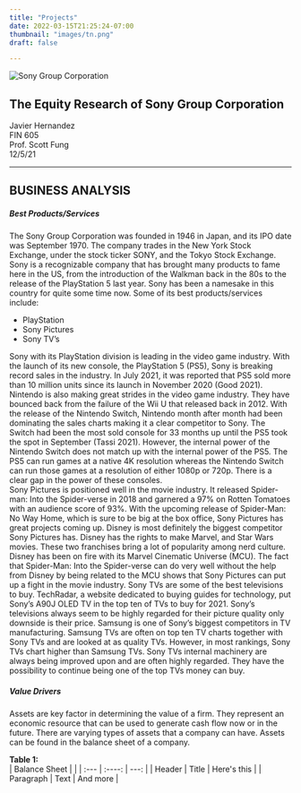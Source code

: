 ```yaml
---
title: "Projects"
date: 2022-03-15T21:25:24-07:00
thumbnail: "images/tn.png"
draft: false

---
```



![Sony Group Corporation](themes/static/images/SonyLogo.jpg) 
## The Equity Research of Sony Group Corporation
Javier Hernandez  
FIN 605  
Prof. Scott Fung  
12/5/21  
- - - - - - - - - - - - - - 
## BUSINESS ANALYSIS
##### Best Products/Services
The Sony Group Corporation was founded in 1946 in Japan, and its IPO date was September 1970. The company trades in the New York Stock Exchange, under the stock ticker SONY, and the Tokyo Stock Exchange. Sony is a recognizable company that has brought many products to fame here in the US, from the introduction of the Walkman back in the 80s to the release of the PlayStation 5 last year. Sony has been a namesake in this country for quite some time now. Some of its best products/services include:
+ PlayStation
+ Sony Pictures
+ Sony TV’s  

Sony with its PlayStation division is leading in the video game industry. With the launch of its new console, the PlayStation 5 (PS5), Sony is breaking record sales in the industry. In July 2021, it was reported that PS5 sold more than 10 million units since its launch in November 2020 (Good 2021). Nintendo is also making great strides in the video game industry. They have bounced back from the failure of the Wii U that released back in 2012. With the release of the Nintendo Switch, Nintendo month after month had been dominating the sales charts making it a clear competitor to Sony. The Switch had been the most sold console for 33 months up until the PS5 took the spot in September (Tassi 2021). However, the internal power of the Nintendo Switch does not match up with the internal power of the PS5. The PS5 can run games at a native 4K resolution whereas the Nintendo Switch can run those games at a resolution of either 1080p or 720p. There is a clear gap in the power of these consoles.  
Sony Pictures is positioned well in the movie industry. It released Spider-man: Into the Spider-verse in 2018 and garnered a 97% on Rotten Tomatoes with an audience score of 93%. With the upcoming release of Spider-Man: No Way Home, which is sure to be big at the box office, Sony Pictures has great projects coming up. Disney is most definitely the biggest competitor Sony Pictures has. Disney has the rights to make Marvel, and Star Wars movies. These two franchises bring a lot of popularity among nerd culture. Disney has been on fire with its Marvel Cinematic Universe (MCU). The fact that Spider-Man: Into the Spider-verse can do very well without the help from Disney by being related to the MCU shows that Sony Pictures can put up a fight in the movie industry. 
Sony TVs are some of the best televisions to buy. TechRadar, a website dedicated to buying guides for technology, put Sony’s A90J OLED TV in the top ten of TVs to buy for 2021. Sony’s televisions always seem to be highly regarded for their picture quality only downside is their price. Samsung is one of Sony’s biggest competitors in TV manufacturing. Samsung TVs are often on top ten TV charts together with Sony TVs and are looked at as quality TVs. However, in most rankings, Sony TVs chart higher than Samsung TVs. Sony TVs internal machinery are always being improved upon and are often highly regarded. They have the possibility to continue being one of the top TVs money can buy.  

##### Value Drivers
Assets are key factor in determining the value of a firm. They represent an economic resource that can be used to generate cash flow now or in the future. There are varying types of assets that a company can have. Assets can be found in the balance sheet of a company. 

**Table 1:**  
| Balance Sheet |  |
| :--- | :----: | ---: |
| Header | Title | Here's this |
| Paragraph | Text | And more |